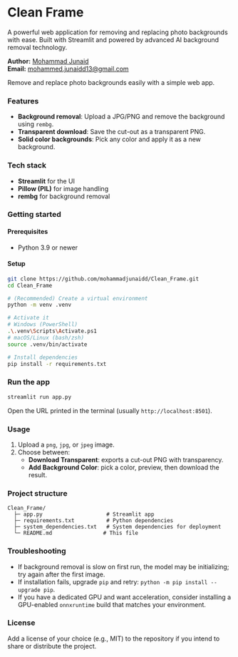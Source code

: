 # Clean Frame

A powerful web application for removing and replacing photo backgrounds with ease. Built with Streamlit and powered by advanced AI background removal technology.

**Author:** [Mohammad Junaid](https://github.com/mohammadjunaidd)  
**Email:** mohammed.junaidd13@gmail.com

Remove and replace photo backgrounds easily with a simple web app.

### Features
- **Background removal**: Upload a JPG/PNG and remove the background using `rembg`.
- **Transparent download**: Save the cut-out as a transparent PNG.
- **Solid color backgrounds**: Pick any color and apply it as a new background.

### Tech stack
- **Streamlit** for the UI
- **Pillow (PIL)** for image handling
- **rembg** for background removal

### Getting started
#### Prerequisites
- Python 3.9 or newer

#### Setup
```bash
git clone https://github.com/mohammadjunaidd/Clean_Frame.git
cd Clean_Frame

# (Recommended) Create a virtual environment
python -m venv .venv

# Activate it
# Windows (PowerShell)
.\.venv\Scripts\Activate.ps1
# macOS/Linux (bash/zsh)
source .venv/bin/activate

# Install dependencies
pip install -r requirements.txt
```

### Run the app
```bash
streamlit run app.py
```

Open the URL printed in the terminal (usually `http://localhost:8501`).

### Usage
1. Upload a `png`, `jpg`, or `jpeg` image.
2. Choose between:
   - **Download Transparent**: exports a cut-out PNG with transparency.
   - **Add Background Color**: pick a color, preview, then download the result.

### Project structure
```
Clean_Frame/
  ├─ app.py                    # Streamlit app
  ├─ requirements.txt          # Python dependencies
  ├─ system_dependencies.txt   # System dependencies for deployment
  └─ README.md                # This file
```

### Troubleshooting
- If background removal is slow on first run, the model may be initializing; try again after the first image.
- If installation fails, upgrade `pip` and retry: `python -m pip install --upgrade pip`.
- If you have a dedicated GPU and want acceleration, consider installing a GPU-enabled `onnxruntime` build that matches your environment.

### License
Add a license of your choice (e.g., MIT) to the repository if you intend to share or distribute the project.

